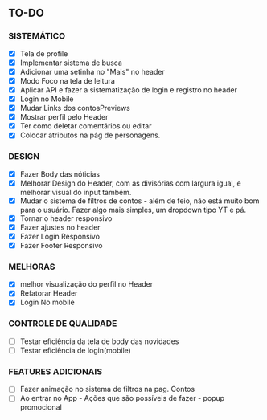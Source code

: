 ## TO-DO

### SISTEMÁTICO
- [X] Tela de profile
- [X] Implementar sistema de busca
- [X] Adicionar uma setinha no "Mais" no header
- [X] Modo Foco na tela de leitura
- [X] Aplicar API e fazer a sistematização de login e registro no header
- [X] Login no Mobile
- [X] Mudar Links dos contosPreviews
- [X] Mostrar perfil pelo Header
- [X] Ter como deletar comentários ou editar
- [X] Colocar atributos na pág de personagens.
### DESIGN
- [X] Fazer Body das nóticias
- [X] Melhorar Design do Header, com as divisórias com largura igual, e melhorar visual do input também.
- [X] Mudar o sistema de filtros de contos - além de feio, não está muito bom para o usuário. Fazer algo mais simples, um dropdown tipo YT e pá.
- [X] Tornar o header responsivo
- [X] Fazer ajustes no header
- [X] Fazer Login Responsivo
- [X] Fazer Footer Responsivo
### MELHORAS
- [X] melhor visualização do perfil no  Header
- [X] Refatorar Header
- [X] Login No mobile
### CONTROLE DE QUALIDADE
- [ ] Testar eficiência da tela de body das novidades
- [ ] Testar eficiência de login(mobile)
### FEATURES ADICIONAIS
- [ ] Fazer animação no sistema de filtros na pag. Contos
- [ ] Ao entrar no App - Ações que são possíveis de fazer - popup promocional